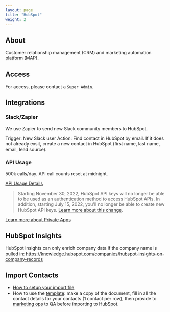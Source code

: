 ```yaml
---
layout: page
title: "HubSpot"
weight: 2
---
```


## About

Customer relationship management (CRM) and marketing automation platform (MAP).

## Access

For access, please contact a `Super Admin`. 

## Integrations

### Slack/Zapier

We use Zapier to send new Slack community members to HubSpot. 

Trigger: New Slack user
Action: Find contact in HubSpot by email. If it does not already exsit, create a new contact in HubSpot (first name, last name, email, lead source). 

### API Usage

500k calls/day. API call counts reset at midnight. 

[API Usage Details](https://developers.hubspot.com/docs/api/usage-details)

> Starting November 30, 2022, HubSpot API keys will no longer be able to be used as an authentication method to access HubSpot APIs. In addition, starting July 15, 2022, you'll no longer be able to create new HubSpot API keys. [Learn more about this change](https://developers.hubspot.com/changelog/upcoming-api-key-sunset).

[Learn more about Private Apps](https://developers.hubspot.com/docs/api/private-apps)

## HubSpot Insights

HubSpot Insights can only enrich company data if the company name is pulled in: https://knowledge.hubspot.com/companies/hubspot-insights-on-company-records

## Import Contacts

- [How to setup your import file](https://knowledge.hubspot.com/crm-setup/set-up-your-import-file)
- How to use the [template](https://docs.google.com/spreadsheets/d/1IocXCt_ltEnBr5k51vmYehkiX9eenEDkE9DKKFs8hX0/edit#gid=0): make a copy of the document, fill in all the contact details for your contacts (1 contact per row), then provide to [marketing ops](https://handbook.meltano.com/marketing/marketing-ops/) to QA before importing to HubSpot.
